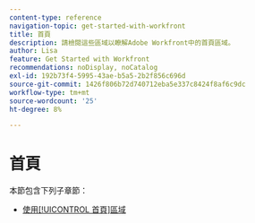 ```yaml
---
content-type: reference
navigation-topic: get-started-with-workfront
title: 首頁
description: 請檢閱這些區域以瞭解Adobe Workfront中的首頁區域。
author: Lisa
feature: Get Started with Workfront
recommendations: noDisplay, noCatalog
exl-id: 192b73f4-5995-43ae-b5a5-2b2f856c696d
source-git-commit: 1426f806b72d740712eba5e337c8424f8af6c9dc
workflow-type: tm+mt
source-wordcount: '25'
ht-degree: 8%

---
```


# 首頁

本節包含下列子章節：

* [使用[!UICONTROL 首頁]區域](../../workfront-basics/using-home/using-the-home-area/use-the-home-area.md)
